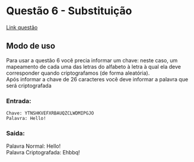 # Questão 6 - Substituição
[Link questão](https://cs50xemportugues.github.io/2024/exercicios/2/substitution.html)
## Modo de uso
Para usar a questão 6 você precia informar um chave: neste caso, um mapeamento de cada uma das letras do alfabeto à letra à qual ela deve corresponder quando criptografamos (de forma aleatória).
<br>Após informar a chave de 26 caracteres você deve informar a palavra que será criptografada
### Entrada:
    Chave: YTNSHKVEFXRBAUQZCLWDMIPGJO
    Palavra: Hello!
### Saida:
Palavra Normal: Hello!
<br>Palavra Criptografada: Ehbbq!
